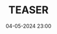 ---
layout: ../../../layouts/Actu.astro
date : "04-05-2024 23:00"

title: "TEASER"

auteur : "rsu"



image : "/assets/fildactus/evenements/04-05-rsu.png"

source : "https://www.instagram.com/p/C4TUwWgoUEf/"
---
